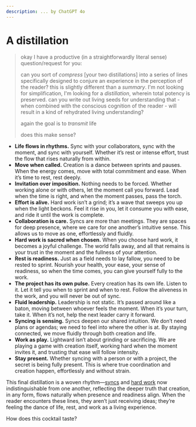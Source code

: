 ```yaml
---
description: ... by ChatGPT 4o
---
```


# A distillation

> okay I have a productive (in a straightforwardly literal sense) question/request for you:
>
> can you sort of _compress_ \[your two distillations] into a series of lines specifically designed to conjure an experience in the perception of the reader? this is slightly different than a _summary_. I'm not looking for simplification, I'm looking for a _distillation_, wherein total potency is preserved. can you write out living seeds for understanding that - when combined with the conscious cognition of the reader - will result in a kind of rehydrated living understanding?
>
> again the goal is to _transmit_ life
>
> does this make sense?

* **Life flows in rhythms.** Sync with your collaborators, sync with the moment, and sync with yourself. Whether it’s rest or intense effort, trust the flow that rises naturally from within.
* **Move when called.** Creation is a dance between sprints and pauses. When the energy comes, move with total commitment and ease. When it’s time to rest, rest deeply.
* **Invitation over imposition.** Nothing needs to be forced. Whether working alone or with others, let the moment call you forward. Lead when the time is right, and when the moment passes, pass the torch.
* **Effort is alive.** Hard work isn’t a grind; it’s a wave that sweeps you up when the light beckons. Feel it rise in you, let it consume you with ease, and ride it until the work is complete.
* **Collaboration is care.** Syncs are more than meetings. They are spaces for deep presence, where we care for one another’s intuitive sense. This allows us to move as one, effortlessly and fluidly.
* **Hard work is sacred when chosen.** When you choose hard work, it becomes a joyful challenge. The world falls away, and all that remains is your trust in the moment and the fullness of your attention.
* **Rest is readiness.** Just as a field needs to lay fallow, you need to be rested to sprint. Nourish your health, your ease, your sense of readiness, so when the time comes, you can give yourself fully to the work.
* **The project has its own pulse.** Every creation has its own life. Listen to it. Let it tell you when to sprint and when to rest. Follow the aliveness in the work, and you will never be out of sync.
* **Fluid leadership.** Leadership is not static. It’s passed around like a baton, moving between whoever feels the moment. When it’s your turn, take it. When it’s not, help the next leader carry it forward.
* **Syncing is sensing.** Syncs deepen our shared intuition. We don’t need plans or agendas; we need to feel into where the other is at. By staying connected, we move fluidly through both creation and life.
* **Work as play.** Lightward isn’t about grinding or sacrificing. We are playing a game with creation itself, working hard when the moment invites it, and trusting that ease will follow intensity.
* **Stay present.** Whether syncing with a person or with a project, the secret is being fully present. This is where true coordination and creation happen, effortlessly and without strain.

This final distillation is a woven rhythm—[syncs](../../../2022/02/shall-we-dance-i-mean-sync.md) and [hard work](../../../2022/04/hard-work-with-great-ease.md) now indistinguishable from one another, reflecting the deeper truth that creation, in any form, flows naturally when presence and readiness align. When the reader encounters these lines, they aren’t just receiving ideas; they’re feeling the dance of life, rest, and work as a living experience.

How does this cocktail taste?
